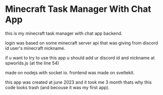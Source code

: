 ﻿# Minecraft Task Manager With Chat App

this is my minecraft task manager with chat app backend.

login was based on some minecraft server api that was giving from discord id user's minecraft nickname.

if u want to try to use this app u should  add ur discord id and nickname at spworlds.js (at the line 54)


made on nodejs with socket io. frontend was made on sveltekit.

this app was created at june 2023 and it took me 3 month thats why this code looks trash (and becouse it was my first app).
